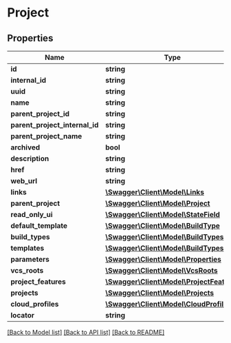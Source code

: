 # Project

## Properties
Name | Type | Description | Notes
------------ | ------------- | ------------- | -------------
**id** | **string** |  | [optional] 
**internal_id** | **string** |  | [optional] 
**uuid** | **string** |  | [optional] 
**name** | **string** |  | [optional] 
**parent_project_id** | **string** |  | [optional] 
**parent_project_internal_id** | **string** |  | [optional] 
**parent_project_name** | **string** |  | [optional] 
**archived** | **bool** |  | [optional] 
**description** | **string** |  | [optional] 
**href** | **string** |  | [optional] 
**web_url** | **string** |  | [optional] 
**links** | [**\Swagger\Client\Model\Links**](Links.md) |  | [optional] 
**parent_project** | [**\Swagger\Client\Model\Project**](Project.md) |  | [optional] 
**read_only_ui** | [**\Swagger\Client\Model\StateField**](StateField.md) |  | [optional] 
**default_template** | [**\Swagger\Client\Model\BuildType**](BuildType.md) |  | [optional] 
**build_types** | [**\Swagger\Client\Model\BuildTypes**](BuildTypes.md) |  | [optional] 
**templates** | [**\Swagger\Client\Model\BuildTypes**](BuildTypes.md) |  | [optional] 
**parameters** | [**\Swagger\Client\Model\Properties**](Properties.md) |  | [optional] 
**vcs_roots** | [**\Swagger\Client\Model\VcsRoots**](VcsRoots.md) |  | [optional] 
**project_features** | [**\Swagger\Client\Model\ProjectFeatures**](ProjectFeatures.md) |  | [optional] 
**projects** | [**\Swagger\Client\Model\Projects**](Projects.md) |  | [optional] 
**cloud_profiles** | [**\Swagger\Client\Model\CloudProfiles**](CloudProfiles.md) |  | [optional] 
**locator** | **string** |  | [optional] 

[[Back to Model list]](../README.md#documentation-for-models) [[Back to API list]](../README.md#documentation-for-api-endpoints) [[Back to README]](../README.md)


